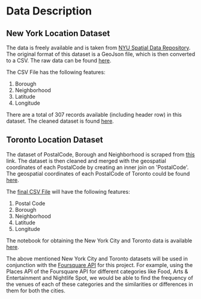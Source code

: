 # Data Description

## New York Location Dataset

The data is freely available and is taken from [NYU Spatial Data Repository](https://geo.nyu.edu/catalog/nyu_2451_34572). The original format of this dataset is a GeoJson file, which is then converted to a CSV. The raw data can be found [here](http://tiny.cc/n82g7y).

The CSV File has the following features:
1. Borough
2. Neighborhood
3. Latitude
4. Longitude

There are a total of 307 records available (including header row) in this dataset. The cleaned dataset is found [here](http://tiny.cc/8s7m7y).  


## Toronto Location Dataset

The dataset of PostalCode, Borough and Neighborhood is scraped from [this](https://en.wikipedia.org/wiki/List_of_postal_codes_of_Canada:_M) link.
The dataset is then cleaned and merged with the geospatial coordinates of each PostalCode by creating an inner join on 'PostalCode'. The geospatial coordinates of each PostalCode of Toronto could be found [here](http://tiny.cc/od8m7y). 

The [final CSV File](http://tiny.cc/gaan7y) will have the following features:
1. Postal Code
2. Borough
3. Neighborhood
4. Latitude
5. Longitude

The notebook for obtaining the New York City and Toronto data is available [here](http://tiny.cc/a39m7y).  

The above mentioned New York City and Toronto datasets will be used in conjunction with the [Foursquare API](https://foursquare.com/) for this project. For example, using the Places API of the Foursquare API for different categories like Food, Arts & Entertainment and Nightlife Spot, we would be able to find the frequency of the venues of each of these categories and the similarities or differences in them for both the cities.

